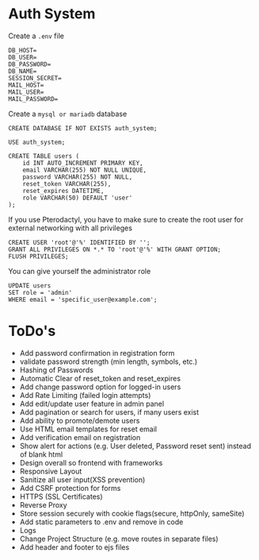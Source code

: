 # Auth System

Create a `.env` file

```
DB_HOST=
DB_USER=
DB_PASSWORD=
DB_NAME=
SESSION_SECRET=
MAIL_HOST=
MAIL_USER=
MAIL_PASSWORD=
```

Create a `mysql or mariadb` database

```
CREATE DATABASE IF NOT EXISTS auth_system;

USE auth_system;

CREATE TABLE users (
    id INT AUTO_INCREMENT PRIMARY KEY,
    email VARCHAR(255) NOT NULL UNIQUE,
    password VARCHAR(255) NOT NULL,
	reset_token VARCHAR(255),
	reset_expires DATETIME,
	role VARCHAR(50) DEFAULT 'user'
);
```
If you use Pterodactyl, you have to make sure to create the root user for external networking with all privileges
```
CREATE USER 'root'@'%' IDENTIFIED BY '';
GRANT ALL PRIVILEGES ON *.* TO 'root'@'%' WITH GRANT OPTION;
FLUSH PRIVILEGES;
```
You can give yourself the administrator role
```
UPDATE users 
SET role = 'admin' 
WHERE email = 'specific_user@example.com';
```

# ToDo's

- Add password confirmation in registration form
- validate password strength (min length, symbols, etc.)
- Hashing of Passwords
- Automatic Clear of reset_token and reset_expires
- Add change password option for logged-in users
- Add Rate Limiting (failed login attempts)
- Add edit/update user feature in admin panel
- Add pagination or search for users, if many users exist
- Add ability to promote/demote users
- Use HTML email templates for reset email
- Add verification email on registration
- Show alert for actions (e.g. User deleted, Password reset sent) instead of blank html
- Design overall so frontend with frameworks
- Responsive Layout
- Sanitize all user input(XSS prevention)
- Add CSRF protection for forms
- HTTPS (SSL Certificates)
- Reverse Proxy
- Store session securely with cookie flags(secure, httpOnly, sameSite)
- Add static parameters to .env and remove in code
- Logs
- Change Project Structure (e.g. move routes in separate files)
- Add header and footer to ejs files
